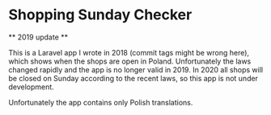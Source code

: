 # Shopping Sunday Checker 

** 2019 update **

This is a Laravel app I wrote in 2018 (commit tags might be wrong here), which shows when the shops are open in Poland.
Unfortunately the laws changed rapidly and the app is no longer valid in 2019. In 2020 all shops will be closed on Sunday according to the recent laws, so this app is not under development.

Unfortunately the app contains only Polish translations.
